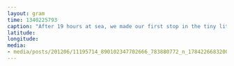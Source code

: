 ```yaml
---
layout: gram
time: 1340225793
caption: "After 19 hours at sea, we made our first stop in the tiny little town of Yakutat, AK."
latitude: 
longitude: 
media:
- media/posts/201206/11195714_890102347702666_783880772_n_17842266832000351.jpg
---
```

